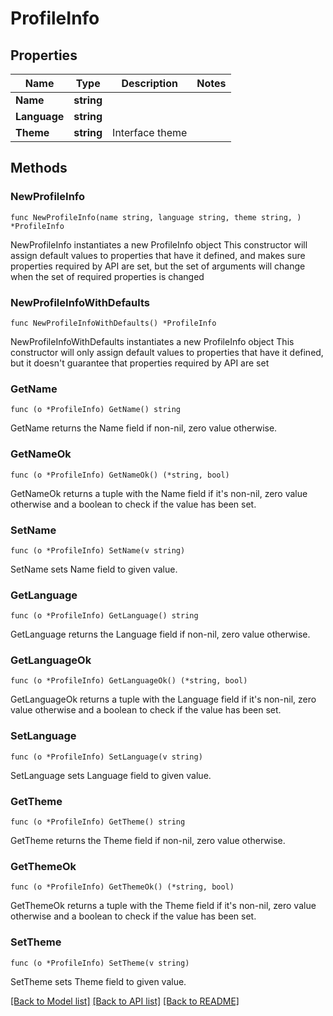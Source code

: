 # ProfileInfo

## Properties

Name | Type | Description | Notes
------------ | ------------- | ------------- | -------------
**Name** | **string** |  | 
**Language** | **string** |  | 
**Theme** | **string** | Interface theme | 

## Methods

### NewProfileInfo

`func NewProfileInfo(name string, language string, theme string, ) *ProfileInfo`

NewProfileInfo instantiates a new ProfileInfo object
This constructor will assign default values to properties that have it defined,
and makes sure properties required by API are set, but the set of arguments
will change when the set of required properties is changed

### NewProfileInfoWithDefaults

`func NewProfileInfoWithDefaults() *ProfileInfo`

NewProfileInfoWithDefaults instantiates a new ProfileInfo object
This constructor will only assign default values to properties that have it defined,
but it doesn't guarantee that properties required by API are set

### GetName

`func (o *ProfileInfo) GetName() string`

GetName returns the Name field if non-nil, zero value otherwise.

### GetNameOk

`func (o *ProfileInfo) GetNameOk() (*string, bool)`

GetNameOk returns a tuple with the Name field if it's non-nil, zero value otherwise
and a boolean to check if the value has been set.

### SetName

`func (o *ProfileInfo) SetName(v string)`

SetName sets Name field to given value.


### GetLanguage

`func (o *ProfileInfo) GetLanguage() string`

GetLanguage returns the Language field if non-nil, zero value otherwise.

### GetLanguageOk

`func (o *ProfileInfo) GetLanguageOk() (*string, bool)`

GetLanguageOk returns a tuple with the Language field if it's non-nil, zero value otherwise
and a boolean to check if the value has been set.

### SetLanguage

`func (o *ProfileInfo) SetLanguage(v string)`

SetLanguage sets Language field to given value.


### GetTheme

`func (o *ProfileInfo) GetTheme() string`

GetTheme returns the Theme field if non-nil, zero value otherwise.

### GetThemeOk

`func (o *ProfileInfo) GetThemeOk() (*string, bool)`

GetThemeOk returns a tuple with the Theme field if it's non-nil, zero value otherwise
and a boolean to check if the value has been set.

### SetTheme

`func (o *ProfileInfo) SetTheme(v string)`

SetTheme sets Theme field to given value.



[[Back to Model list]](../README.md#documentation-for-models) [[Back to API list]](../README.md#documentation-for-api-endpoints) [[Back to README]](../README.md)



